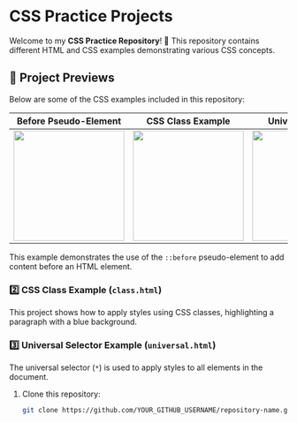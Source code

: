 # CSS Practice Projects

Welcome to my **CSS Practice Repository**! 🚀 This repository contains different HTML and CSS examples demonstrating various CSS concepts.

## 📌 Project Previews

Below are some of the CSS examples included in this repository:

| **Before Pseudo-Element** | **CSS Class Example** | **Universal Selector** |
|--------------------------|----------------------|----------------------|
|<img width="200" src="https://github.com/user-attachments/assets/78f603bf-0a6e-4b21-af66-b85c832081cf" /> |  <img width="200" src="https://github.com/user-attachments/assets/4fbebd85-dd92-4d5b-b618-60200f928f41" /> | <img width="200" src="https://github.com/user-attachments/assets/4a3c20f0-2500-468e-94f0-3b0e3d0e2533" /> | <img width="200" src="https://github.com/user-attachments/assets/d32b11ed-7f85-4306-baee-fb8c91efc195" /> |



This example demonstrates the use of the `::before` pseudo-element to add content before an HTML element.

### **2️⃣ CSS Class Example (`class.html`)**
This project shows how to apply styles using CSS classes, highlighting a paragraph with a blue background.

### **3️⃣ Universal Selector Example (`universal.html`)**
The universal selector (`*`) is used to apply styles to all elements in the document.



1. Clone this repository:
   ```bash
   git clone https://github.com/YOUR_GITHUB_USERNAME/repository-name.git
